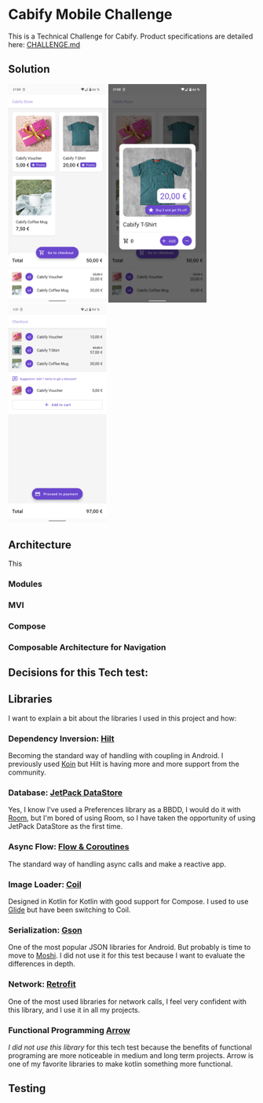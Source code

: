 # Cabify Mobile Challenge

This is a Technical Challenge for Cabify.
Product specifications are detailed here: [CHALLENGE.md](.github/CHALLENGE.md)

## Solution
<p float="left">
  <img src=".github/screenshot/1store.png" width="200" />
  <img src=".github/screenshot/2product.png" width="200" /> 
  <img src=".github/screenshot/3checkout.png" width="200" />
</p>

## Architecture

This 

### Modules

### MVI

### Compose

### Composable Architecture for Navigation

## Decisions for this Tech test:

## Libraries

I want to explain a bit about the libraries I used in this project and how:

### Dependency Inversion: [Hilt](https://developer.android.com/training/dependency-injection/hilt-android)
Becoming the standard way of handling with coupling in Android. I previously used [Koin](https://insert-koin.io/) but Hilt is having more and more support from the community.

### Database: [JetPack DataStore](https://developer.android.com/topic/libraries/architecture/datastore)
Yes, I know I've used a Preferences library as a BBDD, I would do it with [Room](https://developer.android.com/jetpack/androidx/releases/room), but I'm bored of using Room, so I have taken the opportunity of using JetPack DataStore as the first time.

### Async Flow: [Flow & Coroutines](https://kotlin.github.io/kotlinx.coroutines/kotlinx-coroutines-core/kotlinx.coroutines.flow/-flow/)
The standard way of handling async calls and make a reactive app.

### Image Loader: [Coil](https://github.com/coil-kt/coil)
Designed in Kotlin for Kotlin with good support for Compose. I used to use [Glide](https://github.com/bumptech/glide) but have been switching to Coil.

### Serialization: [Gson](https://github.com/google/gson)
One of the most popular JSON libraries for Android. But probably is time to move to [Moshi](https://github.com/square/moshi). I did not use it for this test because I want to evaluate the differences in depth.

### Network: [Retrofit](https://github.com/square/retrofit)
One of the most used libraries for network calls, I feel very confident with this library, and I use it in all my projects.

### Functional Programming [Arrow](https://github.com/arrow-kt/arrow)
*I did not use this library* for this tech test because the benefits of functional programing are more noticeable in medium and long term projects. Arrow is one of my favorite libraries to make kotlin something more functional.

## Testing
